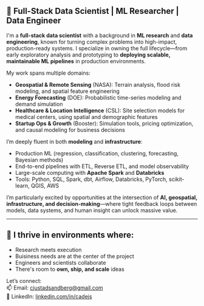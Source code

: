 ## 🚀 Full-Stack Data Scientist | ML Researcher | Data Engineer  

I'm a **full-stack data scientist** with a background in **ML research** and **data engineering**, known for turning complex problems into high-impact, production-ready systems. I specialize in owning the full lifecycle—from early exploratory analysis and prototyping to **deploying scalable, maintainable ML pipelines** in production environments.

My work spans multiple domains:  
- **Geospatial & Remote Sensing** (NASA): Terrain analysis, flood risk modeling, and spatial feature engineering  
- **Energy Forecasting** (DOE): Probabilistic time-series modeling and demand simulation  
- **Healthcare & Location Intelligence** (CSL): Site selection models for medical centers, using spatial and demographic features  
- **Startup Ops & Growth** (Booster): Simulation tools, pricing optimization, and causal modeling for business decisions  

I’m deeply fluent in both **modeling** and **infrastructure**:  
- Production ML (regression, classification, clustering, forecasting, Bayesian methods)  
- End-to-end pipelines with ETL, Reverse ETL, and model observability  
- Large-scale computing with **Apache Spark** and **Databricks**  
- Tools: Python, SQL, Spark, dbt, Airflow, Databricks, PyTorch, scikit-learn, QGIS, AWS  

I’m particularly excited by opportunities at the intersection of **AI, geospatial, infrastructure, and decision-making**—where tight feedback loops between models, data systems, and human insight can unlock massive value.

---

## 🧠 I thrive in environments where:
- Research meets execution
- Buisiness needs are at the center of the project 
- Engineers and scientists collaborate  
- There's room to **own, ship, and scale** ideas  

Let’s connect:  
📫 Email: [cjustadsandberg@gmail.com](mailto:cjustadsandberg@gmail.com)  
🔗 LinkedIn: [linkedin.com/in/cadejs](https://www.linkedin.com/in/cadejs)
